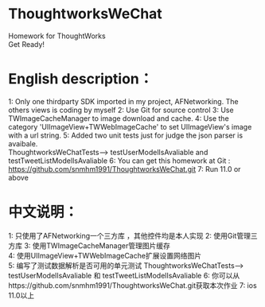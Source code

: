 # ThoughtworksWeChat
Homework for ThoughtWorks   
Get Ready!


# English description：

1: Only one thirdparty SDK imported in my project, AFNetworking.  The others views is coding by myself
2: Use Git for source control
3: Use TWImageCacheManager to image download and cache. 
4: Use the category 'UIImageView+TWWebImageCache' to set UIImageView's image with a url string.
5: Added two unit tests just for judge the json parser  is avaibale.  
    ThoughtworksWeChatTests--> testUserModelIsAvaliable and testTweetListModelIsAvaliable
6: You can get this homework at Git : https://github.com/snmhm1991/ThoughtworksWeChat.git
7: Run 11.0 or above

# 中文说明：   

1: 只使用了AFNetworking一个三方库 ，其他控件均是本人实现
2: 使用Git管理三方库
3: 使用TWImageCacheManager管理图片缓存  
4: 使用UIImageView+TWWebImageCache扩展设置网络图片    
5: 编写了测试数据解析是否可用的单元测试 ThoughtworksWeChatTests--> testUserModelIsAvaliable 和 testTweetListModelIsAvaliable
6: 你可以从https://github.com/snmhm1991/ThoughtworksWeChat.git获取本次作业 
7: ios 11.0以上   
